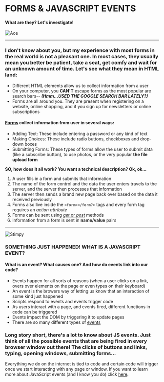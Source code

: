 
# FORMS & JAVASCRIPT EVENTS
#### What are they? Let's investigate!
![Ace](https://media.giphy.com/media/B7aksBgcJzFDO/giphy.gif) 

----
### I don't know about you, but my experience with most forms in the real world is not a pleasant one. In most cases, they usually mean you better be patient, take a seat, get comfy and wait for an unknown amount of time. Let's see what they mean in HTML land:

* Different HTML elements allow us to collect information from a user
* On your computer, you **CAN'T** escape forms as the most popular are search bars-- ***(Hmm...USED THE GOOGLE SEARCH BAR LATELY?)***
* Forms are all around you. They are present when registering on a website, online shopping, and if you sign up for newsletters or online subscriptions

#### [Forms](https://www.w3schools.com/html/html_forms.asp) collect information from user in several ways:

* Adding Text: These include entering a password or any kind of text
* Making Choices: These include radio buttons, checkboxes and drop-down boxes
* Submitting Forms: These types of forms allow the user to submit data (like a subscribe button), to use photos, or the very popular **the file upload form**

**SO, how does it all work? You want a technical description? Ok, ok...**

1. A user fills in a form and submits that information
2. The name of the form control and the data the user enters travels to the server, and the server then processes that information 
3. The server then sends a brand new page back over based on the data it received previously
4. Forms also live inside the `<form></form?>` tags and every form tag requires an *action attribute*
5. Forms can be sent using [*get* or *post*](ref_httpmethods) methods
6. Information from a form is sent in **name/value** pairs

---------------------------------------

![Stimpy](https://media.giphy.com/media/GwRBmXyEOvFtK/giphy.gif)

### SOMETHING JUST HAPPENED! WHAT IS A JAVASCRIPT EVENT?

#### What is an event? What causes one? And how do events link into our code?
* Events happen for all sorts of reasons (when a user clicks on a link, overs over elements on the page or even types on their keyboard)
* An event is the browers way of letting us know that an interaction of some kind just happened
* Scripts respond to events and events trigger code
* As users interact with a page, and events fired, different functions in code can be triggered 
* Events impact the DOM by triggering it to update pages 
* There are so many different types of [events](https://www.w3schools.com/jsref/dom_obj_event.asp)

### Long story short, there's a lot to know about JS events. Just think of all the possible events that are being fired in every browser window out there! The clicks of buttons and links, typing, opening windows, submitting forms...
Everything we do on the internet is tied to code and certain code will trigger once we start interacting with any page or window. If you want to learn more about JavaScript events (and I know you do) click [here](https://developer.mozilla.org/en-US/docs/Learn/JavaScript/Building_blocks/Events).

